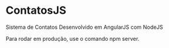 # ContatosJS
Sistema de Contatos Desenvolvido em AngularJS com NodeJS

Para rodar em produção, use o comando npm server.